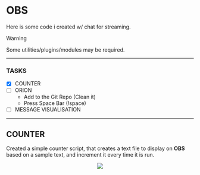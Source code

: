 # OBS

Here is some code i created w/ chat for streaming.

> [!WARNING]  
> Some utilities/plugins/modules may be required.

---
### TASKS 
- [x] COUNTER
- [ ] ORION
    - Add to the Git Repo (Clean it)
    - Press Space Bar (!space)
- [ ] MESSAGE VISUALISATION

---
## COUNTER 

Created a simple counter script, that creates a text file to display on **OBS** based on a sample text, and increment it every time it is run. 
<p align="center">
    <img src="https://github.com/user-attachments/assets/2785f589-79cc-4eee-8cdb-a61217403f5d" >
</p>
